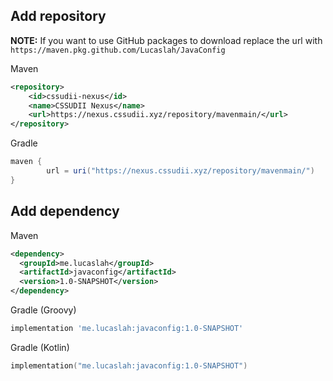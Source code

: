 ## Add repository

**NOTE:** If you want to use GitHub packages to download replace the url with `https://maven.pkg.github.com/Lucaslah/JavaConfig`

Maven
```xml
<repository>
    <id>cssudii-nexus</id>
    <name>CSSUDII Nexus</name>
    <url>https://nexus.cssudii.xyz/repository/mavenmain/</url>
</repository>
```

Gradle
```groovy
maven {
        url = uri("https://nexus.cssudii.xyz/repository/mavenmain/")
}
```

## Add dependency
Maven
```xml
<dependency>
  <groupId>me.lucaslah</groupId>
  <artifactId>javaconfig</artifactId>
  <version>1.0-SNAPSHOT</version>
</dependency>
```

Gradle (Groovy)
```groovy
implementation 'me.lucaslah:javaconfig:1.0-SNAPSHOT'
```

Gradle (Kotlin)
```kotlin
implementation("me.lucaslah:javaconfig:1.0-SNAPSHOT")
```